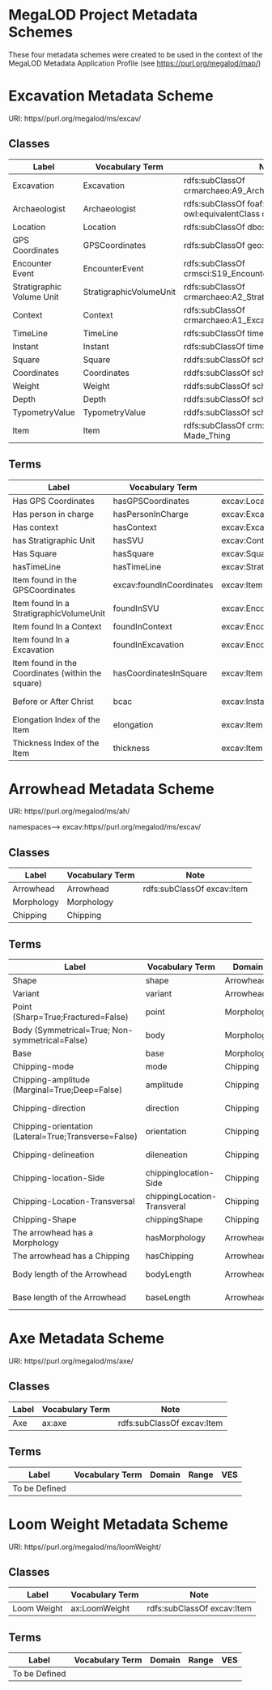 # MegaLOD Project Metadata Schemes
These four metadata schemes were created to be used in the context of the MegaLOD Metadata Application Profile (see https://purl.org/megalod/map/)

# Excavation Metadata Scheme
URI: https//purl.org/megalod/ms/excav/

## Classes

| Label                                   | Vocabulary Term         | Note                                                             |
|-----------------------------------------|-------------------------|------------------------------------------------------------------|
| Excavation                              | Excavation              | rdfs:subClassOf crmarchaeo:A9_Archaeological_Excavation          |                                 
| Archaeologist                           | Archaeologist           | rdfs:subClassOf foaf:Person; owl:equivalentClass crm:E21_Person; |                               
| Location                                | Location                | rdfs:subClassOf dbo:Place                                        |                           
| GPS Coordinates                         | GPSCoordinates          | rdfs:subClassOf geo:SpatialThing                                 |                     
| Encounter Event                         | EncounterEvent          | rdfs:subClassOf crmsci:S19_Encounter_Event                       |                                   
| Stratigraphic Volume Unit               | StratigraphicVolumeUnit | rdfs:subClassOf crmarchaeo:A2_Stratigraphic_Volume_Unit          |                                       
| Context                                 | Context                 | rdfs:subClassOf crmarchaeo:A1_Excavation_Processing_Unit         |
| TimeLine                                | TimeLine                | rdfs:subClassOf time:TemporalEntity|
| Instant                                 | Instant                 | rdfs:subClassOf time:Instant|
| Square                                  | Square                  | rddfs:subClassOf schema:Place |
| Coordinates                             | Coordinates             | rddfs:subClassOf schema:GeoCoordinates |
| Weight                                  | Weight                  | rddfs:subClassOf schema:QuantitativeValue |
| Depth                                   | Depth                   | rddfs:subClassOf schema:QuantitativeValue |
| TypometryValue                          | TypometryValue          | rddfs:subClassOf schema:QuantitativeValue |
| Item                                    | Item                    | rdfs:subClassOf crm:E24_Physical_Man-Made_Thing|   



## Terms
| Label                                   | Vocabulary Term                  | Domain                              |Range                                        | VES|
|-----------------------------------------|----------------------------------|-------------------------------------|---------------------------------------------|----|
| Has GPS Coordinates                     | hasGPSCoordinates                | excav:Location                      | excav:GPSCoordinates                        | |
| Has person in charge                    | hasPersonInCharge                | excav:Excavation                    | excav:Archaeologist                         | |
| Has context                             | hasContext                       | excav:Excavation                    | excav:Context                               | |
| has Stratigraphic Unit                  | hasSVU                           | excav:Context                       | excav:StratigraphicVolumeUnit               | |
| Has Square                              | hasSquare                        | excav:Square                        | excav:Excavation                            | |
| hasTimeLine                             | hasTimeLine                      | excav:StratigraphicVolumeUnit       | excav:TimeLine                              | |
| Item found in the GPSCoordinates        | excav:foundInCoordinates         | excav:Item                          | excav:GPSCoordinates                        |   |                             
| Item found In a StratigraphicVolumeUnit | foundInSVU                       | excav:EncounterEvent                | excav:StratigraphicVolumeUnit               | |
| Item found In a Context                 | foundInContext                   | excav:EncounterEvent                | excav:Context                               | |
| Item found In a Excavation              | foundInExcavation                | excav:EncounterEvent                | excav:Excavation                            | |
| Item found in the Coordinates (within the square) | hasCoordinatesInSquare | excav:Item                          | excav:Coordinates                           |   |        
| Before or After Christ                  | bcac                             | excav:Instant                       | xsd:anyURI                                  | MegaLOD-BCAC |
| Elongation Index of the Item            | elongation                       | excav:Item                          | xsd:anyURI                                  |  MegaLOD-IndexElongation|
| Thickness  Index of the Item            | thickness                        | excav:Item                          | xsd:anyURI                                  |  MegaLOD-IndexThickness|


     
# Arrowhead Metadata Scheme
URI: https//purl.org/megalod/ms/ah/

namespaces--> excav:https//purl.org/megalod/ms/excav/

## Classes
| Label                                   | Vocabulary Term         | Note |
|-----------------------------------------|-------------------------|------|
| Arrowhead                               | Arrowhead               | rdfs:subClassOf excav:Item |
| Morphology                              | Morphology              |     |   
| Chipping                                | Chipping                |     |  


## Terms
| Label                                                | Vocabulary Term             | Domain                        | Range            | VES                    | Notes |
|------------------------------------------------------|-----------------------------|-------------------------------|------------------|------------------------|------|
| Shape                                                | shape                       | Arrowhead                     | xsd:anyURI       | ah-shape               | |
| Variant                                              | variant                     | Arrowhead                     | xsd:anyURI       | ah-variant             | |
| Point (Sharp=True;Fractured=False)                   | point                       | Morphology                    | xsd:boolean      |                        | |
| Body (Symmetrical=True; Non-symmetrical=False)       | body                        | Morphology                    | xsd:boolean      |                        | |
| Base                                                 | base                        | Morphology                    | xsd:anyURI       | ah-base                | |
| Chipping-mode                                        | mode                        | Chipping                      | xsd:anyURI       | ah-chippingMode        | |
| Chipping-amplitude (Marginal=True;Deep=False)        | amplitude                   | Chipping                      | xsd:boolean      |                        | |
| Chipping-direction                                   | direction                   | Chipping                      | xsd:anyURI       | ah-chippingDirection   | |
| Chipping-orientation (Lateral=True;Transverse=False) | orientation                 | Chipping                      | xsd:boolean      |                       | |
| Chipping-delineation                                 | dileneation                 | Chipping                      | xsd:anyURI       | ah-chippingDelineation | |
| Chipping-location-Side                               | chippinglocation-Side       | Chipping                      | xsd:anyURI       | ah-chippingLocation    | |
| Chipping-Location-Transversal                        | chippingLocation-Transveral | Chipping                      | xsd:anyURI       | ah-chippingLocation    | |
| Chipping-Shape                                       | chippingShape               | Chipping                      | xsd:anyURI       | ah-chippingShape       | |
| The arrowhead has a Morphology                       | hasMorphology               | Arrowhead                     | Morphology       |                        | |
| The arrowhead has a Chipping                         | hasChipping                 | Arrowhead                     | Chipping         | |  |
| Body length of the Arrowhead                         | bodyLength                  | Arrowhead                     | excav:TypometryValue | | rdfs:subPropertyOf crm:E54_Dimension |
| Base length of the Arrowhead                         | baseLength                  | Arrowhead                     | excav:TypometryValue | | rdfs:subPropertyOf crm:E54_Dimension |




# Axe Metadata Scheme
URI: https//purl.org/megalod/ms/axe/

## Classes
| Label                                                | Vocabulary Term                |  Note |
|------------------------------------------------------|--------------------------------|----------------------------------|
|Axe                                                   | ax:axe                          |   rdfs:subClassOf excav:Item                               |             


## Terms
| Label                                                | Vocabulary Term                | Domain                           | Range            | VES                    |
|------------------------------------------------------|--------------------------------|----------------------------------|------------------|------------------------|
| To be Defined |      |                                  |                  |                        |


# Loom Weight Metadata Scheme
URI: https//purl.org/megalod/ms/loomWeight/

## Classes
| Label                                                | Vocabulary Term                |  Note |
|------------------------------------------------------|--------------------------------|----------------------------------|
| Loom Weight                                          | ax:LoomWeight                  | rdfs:subClassOf excav:Item               |             


## Terms
| Label                                                | Vocabulary Term                | Domain                           | Range            | VES                    |
|------------------------------------------------------|--------------------------------|----------------------------------|------------------|------------------------|
| To be Defined |      |                                  |                  |                        |
